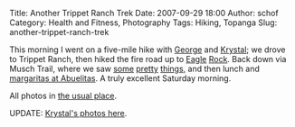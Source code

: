 Title: Another Trippet Ranch Trek
Date: 2007-09-29 18:00
Author: schof
Category: Health and Fitness, Photography
Tags: Hiking, Topanga
Slug: another-trippet-ranch-trek

This morning I went on a five-mile hike with
[George](http://www.flickr.com/photos/schof/1459902315/in/set-72157602202377606/)
and
[Krystal](http://www.flickr.com/photos/schof/1459926187/in/set-72157602202377606/);
we drove to Trippet Ranch, then hiked the fire road up to
[Eagle](http://www.flickr.com/photos/schof/1459897273/in/set-72157602202377606 "Eagle Rock in Topanga State Park")
[Rock](http://www.flickr.com/photos/schof/1460746902/in/set-72157602202377606/).
Back down via Musch Trail, where we saw
[some](http://www.flickr.com/photos/schof/1459920777/in/set-72157602202377606/)
[pretty](http://www.flickr.com/photos/schof/1459911279/in/set-72157602202377606/)
[things,](http://www.flickr.com/photos/schof/1459894337/in/set-72157602202377606/)
and then lunch and [margaritas at
Abuelitas](http://www.flickr.com/photos/schof/1460791610/in/set-72157602202377606/ "Abuelita's Patio").
A truly excellent Saturday morning.

All photos in [the usual
place](http://www.flickr.com/photos/schof/sets/72157602202377606/ "Flickr Set for today's hike").

UPDATE: [Krystal's photos
here](http://flickr.com/photos/kboehlert/sets/72157602203843180/ "Krystal's Topanga Hiking Photos").


